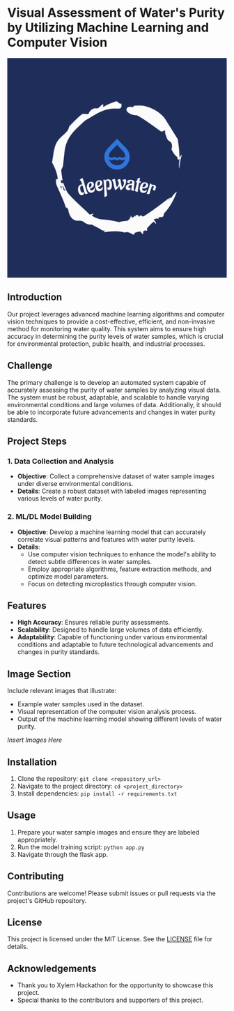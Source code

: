 # Visual Assessment of Water's Purity by Utilizing Machine Learning and Computer Vision

![Project Logo](static/images/logo-deepwater/png/logo-color.png)

## Introduction

Our project leverages advanced machine learning algorithms and computer vision techniques to provide a cost-effective, efficient, and non-invasive method for monitoring water quality. This system aims to ensure high accuracy in determining the purity levels of water samples, which is crucial for environmental protection, public health, and industrial processes.

## Challenge

The primary challenge is to develop an automated system capable of accurately assessing the purity of water samples by analyzing visual data. The system must be robust, adaptable, and scalable to handle varying environmental conditions and large volumes of data. Additionally, it should be able to incorporate future advancements and changes in water purity standards.

## Project Steps

### 1. Data Collection and Analysis
- **Objective**: Collect a comprehensive dataset of water sample images under diverse environmental conditions.
- **Details**: Create a robust dataset with labeled images representing various levels of water purity.

### 2. ML/DL Model Building
- **Objective**: Develop a machine learning model that can accurately correlate visual patterns and features with water purity levels.
- **Details**: 
  - Use computer vision techniques to enhance the model's ability to detect subtle differences in water samples.
  - Employ appropriate algorithms, feature extraction methods, and optimize model parameters.
  - Focus on detecting microplastics through computer vision.

## Features
- **High Accuracy**: Ensures reliable purity assessments.
- **Scalability**: Designed to handle large volumes of data efficiently.
- **Adaptability**: Capable of functioning under various environmental conditions and adaptable to future technological advancements and changes in purity standards.

## Image Section

Include relevant images that illustrate:
- Example water samples used in the dataset.
- Visual representation of the computer vision analysis process.
- Output of the machine learning model showing different levels of water purity.

*Insert Images Here*

## Installation

1. Clone the repository: `git clone <repository_url>`
2. Navigate to the project directory: `cd <project_directory>`
3. Install dependencies: `pip install -r requirements.txt`

## Usage

1. Prepare your water sample images and ensure they are labeled appropriately.
2. Run the model training script: `python app.py`
3. Navigate through the flask app.

## Contributing

Contributions are welcome! Please submit issues or pull requests via the project's GitHub repository.

## License

This project is licensed under the MIT License. See the [LICENSE](LICENSE) file for details.

## Acknowledgements

- Thank you to Xylem Hackathon for the opportunity to showcase this project.
- Special thanks to the contributors and supporters of this project.
